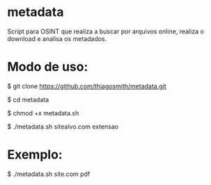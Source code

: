 # metadata
Script para OSINT que realiza a buscar por arquivos online, realiza o download e analisa os metadados.

# Modo de uso:
$ git clone https://github.com/thiagosmith/metadata.git

$ cd metadata

$ chmod +x metadata.sh

$ ./metadata.sh sitealvo.com extensao

# Exemplo:
$ ./metadata.sh site.com pdf
